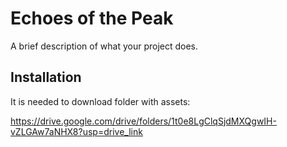 # Echoes of the Peak

A brief description of what your project does.

## Installation

It is needed to download folder with assets:

https://drive.google.com/drive/folders/1t0e8LgClqSjdMXQgwIH-vZLGAw7aNHX8?usp=drive_link
